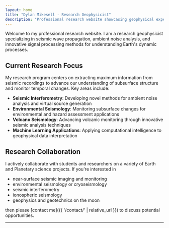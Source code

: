 ```yaml
---
layout: home
title: "Dylan Mikesell - Research Geophysicist"
description: "Professional research website showcasing geophysical expertise, publications, and academic opportunities in seismic wave analysis and environmental monitoring."
---
```


Welcome to my professional research website. I am a research geophysicist specializing in seismic wave propagation, ambient noise analysis, and innovative signal processing methods for understanding Earth's dynamic processes.

## Current Research Focus

My research program centers on extracting maximum information from seismic recordings to advance our understanding of subsurface structure and monitor temporal changes. Key areas include:

- **Seismic Interferometry**: Developing novel methods for ambient noise analysis and virtual source generation
- **Environmental Seismology**: Monitoring subsurface changes for environmental and hazard assessment applications  
- **Volcano Seismology**: Advancing volcanic monitoring through innovative seismic analysis techniques
- **Machine Learning Applications**: Applying computational intelligence to geophysical data interpretation

## Research Collaboration

I actively collaborate with students and researchers on a variety of Earth and Planetary science projects. If you're interested in

- near-surface seismic imaging and monitoring
- environmental seismology or cryoseismology
- seismic interferometry
- ionospheric seismology
- geophysics and geotechnics on the moon

then please [contact me]({{ '/contact/' | relative_url }}) to discuss potential opportunities.

---

<!-- *Advancing geophysical understanding through innovative signal processing, rigorous field work, and collaborative research that bridges theory and practice.* -->